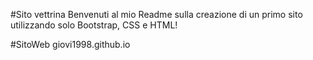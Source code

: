 #Sito vettrina
Benvenuti al mio Readme sulla creazione di un primo sito utilizzando solo Bootstrap, CSS e HTML!

#SitoWeb
giovi1998.github.io
